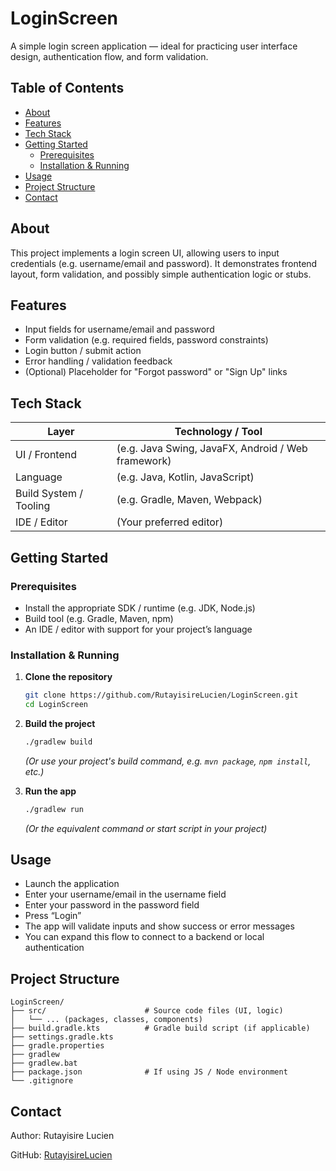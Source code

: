 # LoginScreen

A simple login screen application — ideal for practicing user interface design, authentication flow, and form validation.

## Table of Contents
- [About](#about)
- [Features](#features)
- [Tech Stack](#tech-stack)
- [Getting Started](#getting-started)
  - [Prerequisites](#prerequisites)
  - [Installation & Running](#installation--running)
- [Usage](#usage)
- [Project Structure](#project-structure)
- [Contact](#contact)

## About
This project implements a login screen UI, allowing users to input credentials (e.g. username/email and password). It demonstrates frontend layout, form validation, and possibly simple authentication logic or stubs.

## Features
- Input fields for username/email and password  
- Form validation (e.g. required fields, password constraints)  
- Login button / submit action  
- Error handling / validation feedback  
- (Optional) Placeholder for "Forgot password" or "Sign Up" links  

## Tech Stack
| Layer | Technology / Tool |
|---|---|
| UI / Frontend | (e.g. Java Swing, JavaFX, Android / Web framework) |
| Language | (e.g. Java, Kotlin, JavaScript) |
| Build System / Tooling | (e.g. Gradle, Maven, Webpack) |
| IDE / Editor | (Your preferred editor) |

## Getting Started

### Prerequisites
- Install the appropriate SDK / runtime (e.g. JDK, Node.js)  
- Build tool (e.g. Gradle, Maven, npm)  
- An IDE / editor with support for your project’s language  

### Installation & Running

1. **Clone the repository**
    ```bash
    git clone https://github.com/RutayisireLucien/LoginScreen.git
    cd LoginScreen
    ```

2. **Build the project**
    ```bash
    ./gradlew build
    ```
    *(Or use your project's build command, e.g. `mvn package`, `npm install`, etc.)*

3. **Run the app**
    ```bash
    ./gradlew run
    ```
    *(Or the equivalent command or start script in your project)*

## Usage
- Launch the application  
- Enter your username/email in the username field  
- Enter your password in the password field  
- Press “Login”  
- The app will validate inputs and show success or error messages  
- You can expand this flow to connect to a backend or local authentication  

## Project Structure
```text
LoginScreen/
├── src/                      # Source code files (UI, logic)
│   └── ... (packages, classes, components)
├── build.gradle.kts          # Gradle build script (if applicable)
├── settings.gradle.kts
├── gradle.properties
├── gradlew
├── gradlew.bat
├── package.json              # If using JS / Node environment
└── .gitignore
```

## Contact
Author: Rutayisire Lucien

GitHub: [RutayisireLucien](https://github.com/RutayisireLucien)
